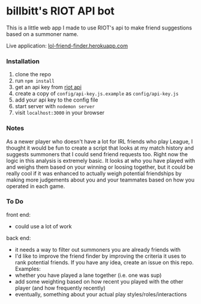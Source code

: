 # billbitt's RIOT API bot  #

This is a little web app I made to use RIOT's api to make friend suggestions based on a summoner name.

Live application: [lol-friend-finder.herokuapp.com](http://lol-friend-finder.herokuapp.com/)

### Installation ###

1. clone the repo
1. run `npm install`
1. get an api key from [riot api](https://developer.riotgames.com)
1. create a copy of `config/api-key.js.example` as `config/api-key.js`
1. add your api key to the config file
1. start server with `nodemon server`
1. visit `localhost:3000` in your browser

### Notes ###

As a newer player who doesn't have a lot for IRL friends who play League, I thought it would be fun to create a script that looks at my match history and suggests summoners that I could send friend requests too.  Right now the logic in this analysis is extremely basic.  It looks at who you have played with and weighs them based on your winning or loosing together, but it could be really cool if it was enhanced to actually weigh potential friendships by making more judgements about you and your teammates based on how you operated in each game.

### To Do ###
front end:
  - could use a lot of work

back end:
  - it needs a way to filter out summoners you are already friends with
  - I'd like to improve the friend finder by improving the criteria it uses to rank potential friends.  If you have any idea, create an issue on this repo. Examples:
  - whether you have played a lane together (i.e. one was sup)
  - add some weighting based on how recent you played with the other player (and how frequently recently)
  - eventually, something about your actual play styles/roles/interactions

